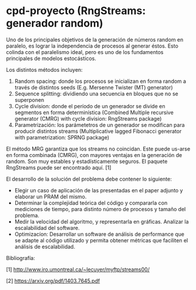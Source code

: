 # cpd-proyecto (RngStreams: generador random)
Uno de los principales objetivos de la generación de números random en paralelo, es lograr la independencia de procesos al generar éstos. Esto colinda con el paralelismo ideal, pero es uno de los fundamentos principales de modelos estocásticos.

Los distintos métodos incluyen:
1. Random spacing: donde los procesos se inicializan en forma random a través de distintos seeds (E.g. Mersenne Twister (MT) generator)
2. Sequence splitting: dividiendo una secuencia en bloques que no se superponen
3. Cycle division: donde el período de un generador se divide en segmentos en forma determinística (Combined Multiple recursive generator (CMRG) with cycle division: RngStreams package)
4. Parametrización: los parámetetros de un generador se modifican para producir distintos streams (Multiplicative lagged Fibonacci generator with parametrization: SPRNG package) 

El método MRG garantiza que los streams no coincidan. Este puede us-arse en forma combinada (CMRG), con mayores ventajas en la generación de random. Son muy estables y estadísticamente seguros. El paquete RngStreams puede ser encontrado aquí. [1]

El desarrollo de la solución del problema debe contener lo siguiente:
* Elegir un caso de aplicación de las presentadas en el paper adjunto y elaborar un PRAM del mismo.
* Determinar la complejidad teórica del código y compararla con mediciones de tiempo, para distinto número de procesos y tamaño del problema.
* Medir la velocidad del algoritmo, y representarla en gráficas. Analizar la escalabilidad del software.
* Optimizacíon: Desarrollar un software de análisis de performance que se adapte al código utilizado y permita obtener métricas que faciliten el análisis de escalabilidad.

Bibliografía:

[1] http://www.iro.umontreal.ca/~lecuyer/myftp/streams00/

[2] https://arxiv.org/pdf/1403.7645.pdf
